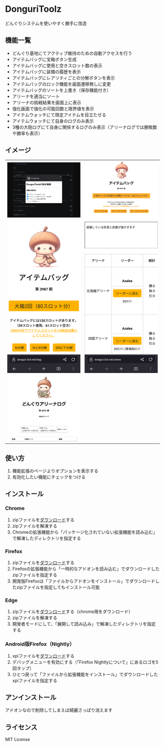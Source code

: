 # DonguriToolz
どんぐりシステムを使いやすく勝手に改造

## 機能一覧
- どんぐり基地にてアクティブ維持のための自動アクセスを行う
- アイテムバッグに宝箱ボタン生成
- アイテムバッグに使用と空きスロット数の表示
- アイテムバッグに装備の履歴を表示
- アイテムバッグにレアリティごとの分解ボタンを表示
- アイテムバッグのロック機能を画面遷移無しに変更
- アイテムバッグのソートを上書き（保存機能付き）
- アリーナを適当にソート
- アリーナの挑戦結果を画面上に表示
- 強化画面で強化の可能回数と限界値を表示
- アイテムウォッチにて限定アイテムを目立たせる
- アイテムウォッチにて自身のログのみ表示
- 3種の大砲ログにて自身に関係するログのみ表示（アリーナログでは勝敗数や勝率も表示）

## イメージ
<table>
<tr>
<td><img src="doc/images/options.png" width="240px" title="v0.5.0のオプション画面">
<td><img src="doc/images/v0.8_bag.png" width="240px" title="v0.8.0のアイテムバッグ画面">
</tr><tr>
<td><img src="doc/images/v0.9_a_bag.png" width="240px" title="v0.9.0のAndroid版アイテムバッグ画面">
<td><img src="doc/images/v0.9_a_arena.png" width="240px" title="v0.9.0のAndroid版アリーナ画面">
</tr><tr>
<td><img src="doc/images/v0.14_arenalog.png" width="240px" title="v0.14.1のアリーナログ画面">
<td>
</tr>
</table>

## 使い方
1. 機能拡張のページよりオプションを表示する
2. 有効化したい機能にチェックをつける

## インストール
### Chrome
1. zipファイルを[ダウンロード](https://github.com/makoto-san-study/DonguriToolz/releases)する
2. zipファイルを解凍する
3. Chromeの拡張機能から「パッケージ化されていない拡張機能を読み込む」で解凍したディレクトリを指定する
### Firefox
1. zipファイルを[ダウンロード](https://github.com/makoto-san-study/DonguriToolz/releases)する
2. Firefoxの拡張機能から「一時的なアドオンを読み込む」でダウンロードしたzipファイルを指定する
3. 開発版Firefoxは「ファイルからアドオンをインストール」でダウンロードしたzipファイルを指定してもインストール可能
### Edge
1. zipファイルを[ダウンロード](https://github.com/makoto-san-study/DonguriToolz/releases)する（chrome用をダウンロード）
2. zipファイルを解凍する
3. 開発者モードにして、「展開して読み込み」で解凍したディレクトリを指定する
### Android版Firefox（Nightly）
1. xpiファイルを[ダウンロード](https://github.com/makoto-san-study/DonguriToolz/releases)する
2. デバッグメニューを有効にする（「Firefox Nightlyについて」にあるロゴを5回タップ）
3. ひとつ戻って「ファイルから拡張機能をインストール」でダウンロードしたxpiファイルを指定する

## アンインストール
アドオンなので削除してしまえば綺麗さっぱり消えます

## ライセンス
MIT License

